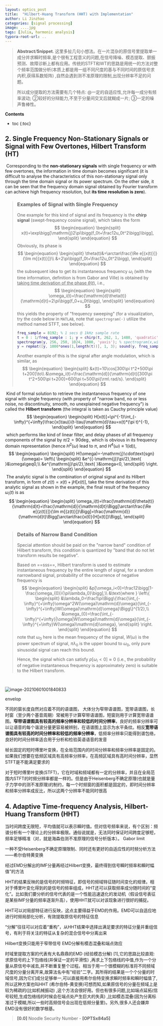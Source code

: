 ```yaml
---
layout: optics_post
title:  "Hilbert-Huang Transform (HHT) with Implementation"
author: Li Jinzhao
categories: [signal processing]
image: ....jpg
tags: [Julia, harmonic analysis]
typora-root-url: ..
---
```


> **Abstract**/**Snippet**. 这里多扯几句小想法。在一片混杂的原信号里提取单一成分并求瞬时频率,是个很有工程意义的问题,在信号降噪、模态提取、颤振预测、故障诊断上都有应用。传统的STFT和WT的思路是用统一的方法对整个频率范围做分析(本质上都是用一组不同尺度的基与不同时间的原信号求内积,获得系数矩阵) ,自然会遇到测不准原理的限制,出现分辨率不足的问题。
>
> 所以成分提取的方法需要有几个特点: @一定的自适应性,允许每一成分有频率波动; ②较好的分辩能力,不至于分量间交叉后就糊成一片; ③一定的噪声鲁棒性。


**Contents**

* toc
{:toc}




## **2. Single Frequency Non-Stationary Signals or Signal with Few Overtones, Hilbert Transform (HT)**

​	Corresponding to the **non-stationary signals** with single frequency or with few overtones, the information in time domain becomes significant (it is difficult to analyse the characteristics of this non-stationary signal only through the time domain signal or its power spectrum. On the other side, it can be seen that the frequency domain signal obtained by Fourier transform can achieve high frequency resolution, but **its time resolution is zero**).

> ### **Examples of Signal with Single Frequency**
>
> One example for this kind of signal and its frequency is the **chirp signal** (swept-frequency cosine signal), which takes the form
> $$
> \begin{equation}
> \begin{split}
> x(t)=\exp\bigg[\mathrm{j}2\pi\bigg(f_0t+\frac12u_0t^2\bigg)\bigg],
> \end{split}
> \end{equation}
> $$
> Obviously, its phase is
> $$
> \begin{equation}
> \begin{split}
> \theta(t)&=\arctan\frac{\Re e[{x(t)}]}{\Im m[{x(t)}]}\\
> &=2\pi\bigg(f_0t+\frac12u_0t^2\bigg),
> \end{split}
> \end{equation}
> $$
> the subsequent idea to get its instantaneous frequency $\omega_i$ (with the time information, definition is from Gabor and Ville) is obtained by <u>taking time derivation of the phase $\theta(t)$</u>, i.e.,
> $$
> \begin{equation}
> \begin{split}
> \omega_i(t)=\frac{\mathrm{d}\theta(t)}{\mathrm{d}t}=2\pi\bigg(f_0+u_0t\bigg),
> \end{split}
> \end{equation}
> $$
> this yields the property of "frequency sweeping" (for a visualization, try the code below in `MATLAB`, note that `spectrogram(·)` utilize the method named STFT, see below).
>
> ```matlab
> freq_sample = 8192; % 1 secs @ 1kHz sample rate
> t = 0 : 1/freq_sample : 1; y = chirp(t, 262, 1, 1480, 'quadratic', 0, 'convex'); plot(t, y);
> spectrogram(y, 256, 250, 1024, 1000, 'yaxis'); % spectrogram(x,window,noverlap,nfft,fs);
> y = repmat([y, 1000*ones(1,length(t))], 1, 3); sound(y, freq_sample);
> ```
>
> Another example of this is the signal after angle modulation, which is similar, as
> $$
> \begin{equation}
> \begin{split}
> &x(t)=10\cos[300\pi t^2+500\pi t+200]\to\\
> &\omega_i(t)=\frac{\mathrm{d}}{\mathrm{d}t}[300\pi t^2+500\pi t+200]=600\pi t+500\pi{\rm\ rad/s}.
> \end{split}
> \end{equation}
> $$

​	Kind of formal solution to retrieve the instantaneous frequency of one signal with single frequency (with property of "narrow band, no or less noise, no discontinuity, smooth, no unexplained negative frequency") is called the **Hilbert transform** (the integral is taken as Cauchy principle value)
$$
\begin{equation}
\begin{split}
H[x(t)]=\pi^{-1}\int_{-\infty}^{+\infty}\frac{x(\tau)}{t-\tau}\mathrm{d}\tau=x(t)*(\pi t)^{-1},
\end{split}
\end{equation}
$$
​	which performs like kind of  linear filter, and delay phases of all frequency components of the signal by $\pi/2=90\deg$, which is obvious in its frequency domain representation (hence $H^2(\omega)$ lead to $\pi$, and $H^4(\omega)\equiv1(\text{id})$),
$$
\begin{equation}
\begin{split}
H(\omega)=-\mathrm{j}\cdot\text{sgn}(\omega)=
\left\{
\begin{split}
&e^{{-\mathrm{j}}\pi/2},\text{ }&\omega\geq0,\\
&e^{\mathrm{j}\pi/2},\text{ }&\omega<0,
\end{split}
\right.
\end{split}
\end{equation}
$$
​	The analytic signal is the combination of original signal and its Hilbert transform, in form of $z(t)=x(t)+\mathrm{j}H[x(t)]$, take the time derivation of this analytic signal as shown in the example, the final result of the frequency $\omega_i(t)$ is as
$$
\begin{equation}
\begin{split}
\omega_i(t)=\frac{\mathrm{d}\theta(t)}{\mathrm{d}t}=\frac{\mathrm{d}}{\mathrm{d}t}\Bigg[\arctan\frac{\Re e[{z(t)}]}{\Im m[{z(t)}]}\Bigg]=\frac{\mathrm{d}}{\mathrm{d}t}\Bigg[\arctan\frac{x(t)}{H[x(t)]}\Bigg],
\end{split}
\end{equation}
$$

> ### **Details of Narrow Band Condition**
>
> Special attention should be paid on the "narrow band" condition of Hilbert transform, this condition is quantized by "band that do not let transform results be negative".
>
> Based on ==sss==, Hilbert transform is used to estimate instantaneous frequency by the entire length of signal, for a random narrowband signal, probability of the occurrence of negative frequency is
> $$
> \begin{equation}
> \begin{split}
> &p[\omega_i<0]=\frac12\bigg[1-\frac{\omega_{0}}{\pi\lambda_0}\bigg],\\
> &\text{where }
> \left\{
> \begin{split}
> &\lambda_0=\frac1\pi\Bigg\{\frac{\int_{-\infty}^{+\infty}\omega^2W(\omega)\mathrm{d}\omega}{\int_{-\infty}^{+\infty}W(\omega)\mathrm{d}\omega}\Bigg\}^{1/2},\\
> &\omega_{0}=\frac{\int_{-\infty}^{+\infty}|\omega|W(\omega)\mathrm{d}\omega}{\int_{-\infty}^{+\infty}W(\omega)\mathrm{d}\omega},
> \end{split}
> \right.
> \end{split}
> \end{equation}
> $$
> note that  $\omega_{0}$ here is the mean frequency of the signal, $W(\omega)$ is the power spectrum of signal, $\pi\lambda_0$ is the upper bound to $\omega_0$, only pure sinusoidal signal can reach this bound.
>
> Hence, the signal which can satisfy $p[\omega_i<0]\approx0$ (i.e., the probability of negative instantaneous frequency is approximately zero) is suitable to the Hilbert transform.

​	



![image-20210601001840833](C:\Users\a1020\AppData\Roaming\Typora\typora-user-images\image-20210601001840833.png)







envelop



不同的窗长度自然对应着不同的语谱图， 大体分为窄带语谱图，宽带语谱图，长时窗（至少两个基音周期）常被用于计算窄带语谱图，短窗则用于计算宽带语谱图。**窄带语谱图具有较高的频率分辨率和较低的时间分辨率**，良好的频率分辨率可以让语音的每个谐波分量更容易被辨别，在语谱图上显示为水平条纹。相反**宽带语谱图具有较高的时间分辨率和较低的频率分辨率**，低频率分辨率只能得到谱包络，良好的时间分辨率适合用于分析和检验英语语音的发音





帧长固定的短时傅里叶变换，在全局范围内的时间分辨率和频率分辨率是固定的。如果我们想要在低频区域具有高频率分辨率，在高频区域具有高时间分辨率，显然STFT是不能满足要求的

对于短时傅里叶变换(STFT)，它在时域和频域都有一定的分辨率，并且在全局范围内STFT的时频分辨率都是一样的。但是由于Heisenberg不确定原理(也就是量子力学中的测不准原理)的制约，每一个时频窗的面积都是固定的，即时间分辨率和频率分辨率成反比，所以这两个分辨率不能同时很高



## **4. Adaptive Time-frequency Analysis, Hilbert-Huang Transform (HHT)**



当时间跨度无限短，平均值就可以表示瞬时值。但对信号频率来说，有个区别：频谱分析有一个理论上的分辨率极限。通俗说就是，无法同时保证时间跨度足够短，频率足够精准（对，就是海森伯测不准原理的信号分析版本）。 Gabor limit





一种不受Heisenberg不确定原理限制、同时还有更好的自适应性的时频分析方法——希尔伯特黄变换

​	经过EMD分解出的IMF分量再经过Hilbert变换，最终得到信号瞬时频率和瞬时幅值”的方法

HHT的结果反映的是信号的时频特征，即信号的频域特征随时间变化的规律。相对于傅里叶变化得到的是信号的频率组成，HHT还可以获取频率成分随时间的“变化”。比如我们要分析的信号代表的是一个性能迅速退化的发动机（假设信号表征是某些IMF分量的频率逐渐升高），使用HHT就可以对该现象进行很好的捕捉。

HHT可以对局部特征进行反映，这点主要得益于EMD的作用。EMD可以自适应地进行时频局部化分析，有效提取原信号的特征信息

“分解”往往可以对应着“重构”，从HHT结果中选择出满足要求的特征分量并重组信号，有利于将关注的特征从复杂的混合信号中分离出来

Hilbert变换只能用于窄带信号
EMD分解有模态混叠和端点效应





时域里提取方案的代表有大名鼎鼎的EMD (经验模态分解) [1],它的思路比较直观:求原信号的上下包络线(并保证一定的平滑性) ,再求上下包络线的中值,作为一个分量从原信号中减去,并不断重复整个过程。相当于用一个很模糊的标准将不同频域尺度的分量分离开来,故算法名中有"经验"二字。其所得的结果是一个个分量的时域信号,因为它们成分足够单一,可以直接用希尔伯特变换求瞬时频率和瞬时幅值了,所以这种方案也叫HHT (希尔伯特-黄变换)可想而知,如果原信号的分量在频域上是较为稀疏的(比如机械振动) ,这个方法会很好用。但也有很多问题,比如端点延拓(信号较短,生成包络线的时候会在端点处产生巨大的失真) ,比如模态混叠(因为分离标准过于模糊,所以一些时高频信号会出现在低频分量里)。另外,很多人还会嫌弃EMD没有很好的数学根基。





> <span id="jump0">**[0.0]**</span> Noodle Security Number - **[OPTSx84a5]**

[^1]: Algorithms for estimating instantaneous frequency
[^2]:Broman, H. "The instantaneous frequency of a Gaussian signal: the one-dimensional density function." *IEEE Transactions on Acoustics, Speech, and Signal Processing* 29.1 (1981): 108-111.
[^3]: 

